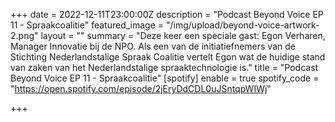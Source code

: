 +++
date = 2022-12-11T23:00:00Z
description = "Podcast Beyond Voice EP 11 - Spraakcoalitie"
featured_image = "/img/upload/beyond-voice-artwork-2.png"
layout = ""
summary = "Deze keer een speciale gast: Egon Verharen, Manager Innovatie bij de NPO. Als een van de initiatiefnemers van de Stichting Nederlandstalige Spraak Coalitie vertelt Egon wat de huidige stand van zaken van het Nederlandstalige spraaktechnologie is."
title = "Podcast Beyond Voice EP 11 - Spraakcoalitie"
[spotify]
enable = true
spotify_code = "https://open.spotify.com/episode/2jEryDdCDL0uJSntqpWIWj"

+++
